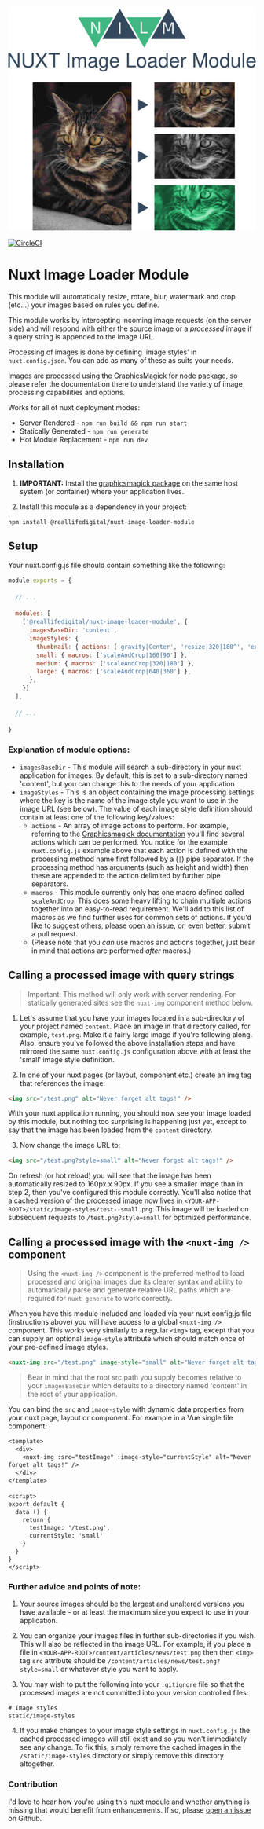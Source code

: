<p style="text-align:center">
  <img src="docs/intro-graphic.jpg" alt="Nuxt Image Loader logo and example" />
</p>

[![CircleCI](https://circleci.com/gh/reallifedigital/nuxt-image-loader-module/tree/master.svg?style=svg)](https://circleci.com/gh/reallifedigital/nuxt-image-loader-module/tree/master)

# Nuxt Image Loader Module

This module will automatically resize, rotate, blur, watermark and crop (etc...) your images based on rules you define.

This module works by intercepting incoming image requests (on the server side) and will respond with either the source image or a _processed_ image if a query string is appended to the image URL.

Processing of images is done by defining 'image styles' in `nuxt.config.json`. You can add as many of these as suits your needs.

Images are processed using the [GraphicsMagick for node](https://github.com/aheckmann/gm) package, so please refer the documentation there to understand the variety of image processing capabilities and options.

Works for all of nuxt deployment modes:

* Server Rendered - `npm run build && npm run start`
* Statically Generated - `npm run generate`
* Hot Module Replacement - `npm run dev`

## Installation

1. __IMPORTANT:__ Install the [graphicsmagick package](http://www.graphicsmagick.org/README.html) on the same host system (or container) where your application lives.

2. Install this module as a dependency in your project:

```shell
npm install @reallifedigital/nuxt-image-loader-module
```

## Setup

Your nuxt.config.js file should contain something like the following:

```javascript
module.exports = {

  // ...

  modules: [
    ['@reallifedigital/nuxt-image-loader-module', {
      imagesBaseDir: 'content',
      imageStyles: {
        thumbnail: { actions: ['gravity|Center', 'resize|320|180^', 'extent|320|180|+0|+90'] },
        small: { macros: ['scaleAndCrop|160|90'] },
        medium: { macros: ['scaleAndCrop|320|180'] },
        large: { macros: ['scaleAndCrop|640|360'] },
      },
    }]
  ],

  // ...

}
```

### Explanation of module options:

* `imagesBaseDir` - This module will search a sub-directory in your nuxt application for images. By default, this is set to a sub-directory named 'content', but you can change this to the needs of your application
* `imageStyles` - This is an object containing the image processing settings where the key is the name of the image style you want to use in the image URL (see below). The value of each image style definition should contain at least one of the following key/values:
  * `actions` - An array of image actions to perform. For example, referring to the [Graphicsmagick documentation](http://aheckmann.github.io/gm/docs.html) you'll find several actions which can be performed. You notice for the example `nuxt.config.js` example above that each action is defined with the processing method name first followed by a (`|`) pipe separator. If the processing method has arguments (such as height and width) then these are appended to the action delimited by further pipe separators.
  * `macros` - This module currently only has one macro defined called `scaleAndCrop`. This does some heavy lifting to chain multiple actions together into an easy-to-read requirement. We'll add to this list of macros as we find further uses for common sets of actions. If you'd like to suggest others, please [open an issue](https://github.com/reallifedigital/nuxt-image-loader-module/issues), or, even better, submit a pull request.
  * (Please note that you _can_ use macros and actions together, just bear in mind that actions are performed _after_ macros.)

## Calling a processed image with query strings

> Important: This method will only work with server rendering. For statically generated sites see the `nuxt-img` component method below.

1. Let's assume that you have your images located in a sub-directory of your project named `content`. Place an image in that directory called, for example, `test.png`. Make it a fairly large image if you're following along. Also, ensure you've followed the above installation steps and have mirrored the same `nuxt.config.js` configuration above with at least the 'small' image style definition.

2. In one of your nuxt pages (or layout, component etc.) create an img tag that references the image:
```html
<img src="/test.png" alt="Never forget alt tags!" />
```
With your nuxt application running, you should now see your image loaded by this module, but nothing too surprising is happening just yet, except to say that the image has been loaded from the `content` directory.

3. Now change the image URL to:
```html
<img src="/test.png?style=small" alt="Never forget alt tags!" />
```
On refresh (or hot reload) you will see that the image has been automatically resized to 160px x 90px. If you see a smaller image than in step 2, then you've configured this module correctly. You'll also notice that a cached version of the processed image now lives in `<YOUR-APP-ROOT>/static/image-styles/test--small.png`. This image will be loaded on subsequent requests to `/test.png?style=small` for optimized performance.

## Calling a processed image with the `<nuxt-img />` component

> Using the `<nuxt-img />` component is the preferred method to load processed and original images due its clearer syntax and ability to automatically parse and generate relative URL paths which are required for `nuxt generate` to work correctly.

When you have this module included and loaded via your nuxt.config.js file (instructions above) you will have access to a global `<nuxt-img />` component. This works very similarly to a regular `<img>` tag, except that you can supply an optional `image-style` attribute which should match once of your pre-defined image styles.

```html
<nuxt-img src="/test.png" image-style="small" alt="Never forget alt tags!" />
```

> Bear in mind that the root src path you supply becomes relative to your `imagesBaseDir` which defaults to a directory named 'content' in the root of your application.

You can bind the `src` and `image-style` with dynamic data properties from your nuxt page, layout or component. For example in a Vue single file component:

```vue
<template>
  <div>
    <nuxt-img :src="testImage" :image-style="currentStyle" alt="Never forget alt tags!" />
  </div>
</template>

<script>
export default {
  data () {
    return {
      testImage: '/test.png',
      currentStyle: 'small'
    }
  }
}
</script>
```

### Further advice and points of note:

1. Your source images should be the largest and unaltered versions you have available - or at least the maximum size you expect to use in your application.

2. You can organize your images files in further sub-directories if you wish. This will also be reflected in the image URL. For example, if you place a file in `<YOUR-APP-ROOT>/content/articles/news/test.png` then then `<img>` tag `src` attribute should be `/content/articles/news/test.png?style=small` or whatever style you want to apply.

3. You may wish to put the following into your `.gitignore` file so that the processed images are not committed into your version controlled files:

```gitignore
# Image styles
static/image-styles
```

4. If you make changes to your image style settings in `nuxt.config.js` the cached processed images will still exist and so you won't immediately see any change. To fix this, simply remove the cached images in the `/static/image-styles` directory or simply remove this directory altogether.

### Contribution

I'd love to hear how you're using this nuxt module and whether anything is missing that would benefit from enhancements. If so, please [open an issue](https://github.com/reallifedigital/nuxt-image-loader-module/issues) on Github.
